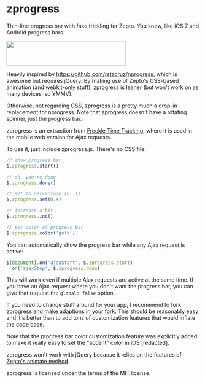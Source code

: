 zprogress
=========

Thin-line progress bar with fake trickling for Zepto. You know, like iOS 7 and Android progress bars.

<img src="http://f.cl.ly/items/451l3d3c1y2s2P1z380U/zprogress.gif" width="311" height="64">

Heavily inspired by https://github.com/rstacruz/nprogress, which is awesome
but requires jQuery. By making use of Zepto's CSS-based animation
(and webkit-only stuff), zprogress is leaner (but won't work on as
many devices, so YMMV).

Otherwise, not regarding CSS, zprogress is a pretty much a drop-in
replacement for nprogress. Note that zprogress doesn't have a rotating
spinner, just the progress bar.

zprogress is an extraction from [Freckle Time Tracking](http://letsfreckle.com/),
where it is used in the mobile web version for Ajax requests.

To use it, just include zprogress.js. There's no CSS file.

```javascript
// show progress bar
$.zprogress.start()

// ok, you're done
$.zprogress.done()

// set to percentage (0..1)
$.zprogress.set(0.4)

// increase a bit
$.zprogress.inc()

// set color of progress bar
$.zprogress.color('gold')
```

You can automatically show the progress bar while any Ajax request is active:

```javascript
$(document).on('ajaxStart', $.zprogress.start).
  on('ajaxStop', $.zprogress.done)
```

This will work even if multiple Ajax requests are active at the same time.
If you have an Ajax request where you don't want the progress bar, you can give
that request the `global: false` option.

If you need to change stuff around for your app, I recommend to fork zprogress and
make adaptions in your fork. This should be reasonably easy and it's better than
to add tons of customization features that would inflate the code base.

Note that the progress bar color customization feature was explicitly added to
make it really easy to set the "accent" color in iOS [redacted].

zprogress won't work with jQuery because it relies on the features of
[Zepto's animate method](http://zeptojs.com/#animate).

zprogress is licensed under the terms of the MIT license.
